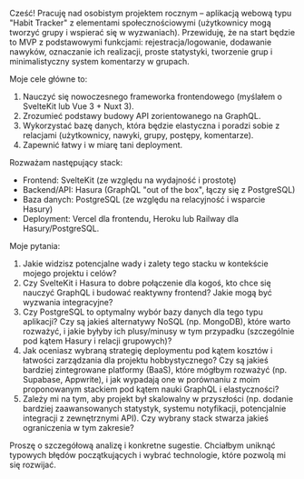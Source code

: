 Cześć! Pracuję nad osobistym projektem rocznym – aplikacją webową typu "Habit Tracker" z elementami społecznościowymi (użytkownicy mogą tworzyć grupy i wspierać się w wyzwaniach). Przewiduję, że na start będzie to MVP z podstawowymi funkcjami: rejestracja/logowanie, dodawanie nawyków, oznaczanie ich realizacji, proste statystyki, tworzenie grup i minimalistyczny system komentarzy w grupach.

Moje cele główne to:

1. Nauczyć się nowoczesnego frameworka frontendowego (myślałem o SvelteKit lub Vue 3 + Nuxt 3).
2. Zrozumieć podstawy budowy API zorientowanego na GraphQL.
3. Wykorzystać bazę danych, która będzie elastyczna i poradzi sobie z relacjami (użytkownicy, nawyki, grupy, postępy, komentarze).
4. Zapewnić łatwy i w miarę tani deployment.

Rozważam następujący stack:

- Frontend: SvelteKit (ze względu na wydajność i prostotę)
- Backend/API: Hasura (GraphQL "out of the box", łączy się z PostgreSQL)
- Baza danych: PostgreSQL (ze względu na relacyjność i wsparcie Hasury)
- Deployment: Vercel dla frontendu, Heroku lub Railway dla Hasury/PostgreSQL.

Moje pytania:

1. Jakie widzisz potencjalne wady i zalety tego stacku w kontekście mojego projektu i celów?
2. Czy SvelteKit i Hasura to dobre połączenie dla kogoś, kto chce się nauczyć GraphQL i budować reaktywny frontend? Jakie mogą być wyzwania integracyjne?
3. Czy PostgreSQL to optymalny wybór bazy danych dla tego typu aplikacji? Czy są jakieś alternatywy NoSQL (np. MongoDB), które warto rozważyć, i jakie byłyby ich plusy/minusy w tym przypadku (szczególnie pod kątem Hasury i relacji grupowych)?
4. Jak oceniasz wybraną strategię deploymentu pod kątem kosztów i łatwości zarządzania dla projektu hobbystycznego? Czy są jakieś bardziej zintegrowane platformy (BaaS), które mógłbym rozważyć (np. Supabase, Appwrite), i jak wypadają one w porównaniu z moim proponowanym stackiem pod kątem nauki GraphQL i elastyczności?
5. Zależy mi na tym, aby projekt był skalowalny w przyszłości (np. dodanie bardziej zaawansowanych statystyk, systemu notyfikacji, potencjalnie integracji z zewnętrznymi API). Czy wybrany stack stwarza jakieś ograniczenia w tym zakresie?

Proszę o szczegółową analizę i konkretne sugestie. Chciałbym uniknąć typowych błędów początkujących i wybrać technologie, które pozwolą mi się rozwijać.
